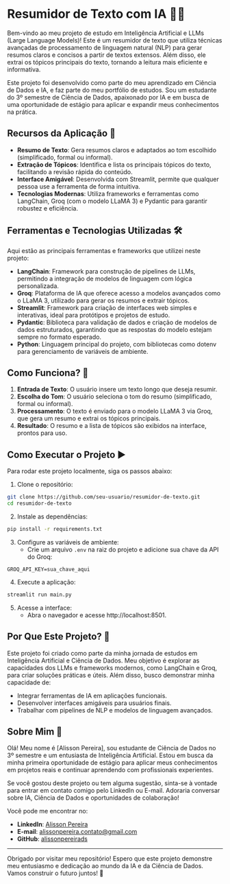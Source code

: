 # Resumidor de Texto com IA 🤖📝

Bem-vindo ao meu projeto de estudo em Inteligência Artificial e LLMs (Large Language Models)! Este é um resumidor de texto que utiliza técnicas avançadas de processamento de linguagem natural (NLP) para gerar resumos claros e concisos a partir de textos extensos. Além disso, ele extrai os tópicos principais do texto, tornando a leitura mais eficiente e informativa.

Este projeto foi desenvolvido como parte do meu aprendizado em Ciência de Dados e IA, e faz parte do meu portfólio de estudos. Sou um estudante do 3º semestre de Ciência de Dados, apaixonado por IA e em busca de uma oportunidade de estágio para aplicar e expandir meus conhecimentos na prática.

## Recursos da Aplicação 🚀

- **Resumo de Texto**: Gera resumos claros e adaptados ao tom escolhido (simplificado, formal ou informal).
- **Extração de Tópicos**: Identifica e lista os principais tópicos do texto, facilitando a revisão rápida do conteúdo.
- **Interface Amigável**: Desenvolvida com Streamlit, permite que qualquer pessoa use a ferramenta de forma intuitiva.
- **Tecnologias Modernas**: Utiliza frameworks e ferramentas como LangChain, Groq (com o modelo LLaMA 3) e Pydantic para garantir robustez e eficiência.

## Ferramentas e Tecnologias Utilizadas 🛠️

Aqui estão as principais ferramentas e frameworks que utilizei neste projeto:

- **LangChain**: Framework para construção de pipelines de LLMs, permitindo a integração de modelos de linguagem com lógica personalizada.
- **Groq**: Plataforma de IA que oferece acesso a modelos avançados como o LLaMA 3, utilizado para gerar os resumos e extrair tópicos.
- **Streamlit**: Framework para criação de interfaces web simples e interativas, ideal para protótipos e projetos de estudo.
- **Pydantic**: Biblioteca para validação de dados e criação de modelos de dados estruturados, garantindo que as respostas do modelo estejam sempre no formato esperado.
- **Python**: Linguagem principal do projeto, com bibliotecas como dotenv para gerenciamento de variáveis de ambiente.

## Como Funciona? 🤔

1. **Entrada de Texto**: O usuário insere um texto longo que deseja resumir.
2. **Escolha do Tom**: O usuário seleciona o tom do resumo (simplificado, formal ou informal).
3. **Processamento**: O texto é enviado para o modelo LLaMA 3 via Groq, que gera um resumo e extrai os tópicos principais.
4. **Resultado**: O resumo e a lista de tópicos são exibidos na interface, prontos para uso.

## Como Executar o Projeto ▶️

Para rodar este projeto localmente, siga os passos abaixo:

1. Clone o repositório:
```bash
git clone https://github.com/seu-usuario/resumidor-de-texto.git
cd resumidor-de-texto
```

2. Instale as dependências:
```bash
pip install -r requirements.txt
```

3. Configure as variáveis de ambiente:
   - Crie um arquivo `.env` na raiz do projeto e adicione sua chave da API do Groq:
```
GROQ_API_KEY=sua_chave_aqui
```

4. Execute a aplicação:
```bash
streamlit run main.py
```

5. Acesse a interface:
   - Abra o navegador e acesse http://localhost:8501.

## Por Que Este Projeto? 🌟

Este projeto foi criado como parte da minha jornada de estudos em Inteligência Artificial e Ciência de Dados. Meu objetivo é explorar as capacidades dos LLMs e frameworks modernos, como LangChain e Groq, para criar soluções práticas e úteis. Além disso, busco demonstrar minha capacidade de:

- Integrar ferramentas de IA em aplicações funcionais.
- Desenvolver interfaces amigáveis para usuários finais.
- Trabalhar com pipelines de NLP e modelos de linguagem avançados.

## Sobre Mim 👋

Olá! Meu nome é [Alisson Pereira], sou estudante de Ciência de Dados no 3º semestre e um entusiasta de Inteligência Artificial. Estou em busca da minha primeira oportunidade de estágio para aplicar meus conhecimentos em projetos reais e continuar aprendendo com profissionais experientes.

Se você gostou deste projeto ou tem alguma sugestão, sinta-se à vontade para entrar em contato comigo pelo LinkedIn ou E-mail. Adoraria conversar sobre IA, Ciência de Dados e oportunidades de colaboração!

Você pode me encontrar no:

- **LinkedIn**: [Alisson Pereira](https://www.linkedin.com/in/alisson-pereira-ds/)
- **E-mail**: alissonpereira.contato@gmail.com
- **GitHub**: [alissonpereirads](https://github.com/alissonpereirads)

---

Obrigado por visitar meu repositório! Espero que este projeto demonstre meu entusiasmo e dedicação ao mundo da IA e da Ciência de Dados. Vamos construir o futuro juntos! 🚀

